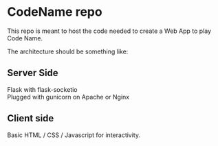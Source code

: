 # CodeName repo

This repo is meant to host the code needed to create a Web App to play Code Name.

The architecture should be something like:

## Server Side
Flask with flask-socketio  
Plugged with gunicorn on Apache or Nginx

## Client side
Basic HTML / CSS / Javascript for interactivity.
